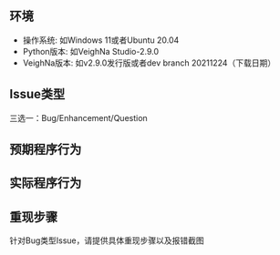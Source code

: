 ## 环境

* 操作系统: 如Windows 11或者Ubuntu 20.04
* Python版本: 如VeighNa Studio-2.9.0
* VeighNa版本: 如v2.9.0发行版或者dev branch 20211224（下载日期）

## Issue类型
三选一：Bug/Enhancement/Question

## 预期程序行为


## 实际程序行为


## 重现步骤

针对Bug类型Issue，请提供具体重现步骤以及报错截图


